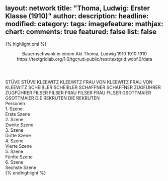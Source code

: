 layout: network
title: "Thoma, Ludwig: Erster Klasse (1910)"
author:
description:
headline:
modified:
category:
tags:
imagefeature:
mathjax:
chart:
comments: true
featured: false
list: false
---
{% highlight xml %}
<?xml-model href="http://raw.githubusercontent.com/DLiNa/project/master/rules/lina.rnc"?><?xml-model href="http://raw.githubusercontent.com/DLiNa/project/master/rules/lina.sch"?>
<play xmlns="http://lina.digital">
  <header>
    <title>Erster Klasse</title>
    <subtitle>Bauernschwank in einem Akt</subtitle>
    <genretitle/>
    <author>Thoma, Ludwig</author>
    <date type="print" when="1910">1910</date>
    <date type="premiere" when="1910">1910</date>
    <date type="written" when="1910">1910</date>
    <source>https://textgridlab.org/1.0/tgcrud-public/rest/textgrid:wcbf.0/data</source>
  </header>
  <personae>
    <character>
      <name>STÜVE</name>
      <alias xml:id="stüve">
        <name>STÜVE</name>
      </alias>
    </character>
    <character>
      <name>KLEEWITZ</name>
      <alias xml:id="kleewitz">
        <name>KLEEWITZ</name>
      </alias>
    </character>
    <character>
      <name>FRAU VON KLEEWITZ</name>
      <alias xml:id="frau_von_kleewitz">
        <name>FRAU VON KLEEWITZ</name>
      </alias>
    </character>
    <character>
      <name>SCHEIBLER</name>
      <alias xml:id="scheibler">
        <name>SCHEIBLER</name>
      </alias>
    </character>
    <character>
      <name>SCHAFFNER</name>
      <alias xml:id="schaffner">
        <name>SCHAFFNER</name>
      </alias>
    </character>
    <character>
      <name>ZUGFÜHRER</name>
      <alias xml:id="zugführer">
        <name>ZUGFÜHRER</name>
      </alias>
    </character>
    <character>
      <name>FILSER</name>
      <alias xml:id="filser">
        <name>FILSER</name>
      </alias>
    </character>
    <character>
      <name>FRAU FILSER</name>
      <alias xml:id="frau_filser">
        <name>FRAU FILSER</name>
      </alias>
    </character>
    <character>
      <name>GSOTTMAIER</name>
      <alias xml:id="gsottmaier">
        <name>GSOTTMAIER</name>
      </alias>
    </character>
    <character>
      <name>DIE REKRUTEN</name>
      <alias xml:id="die_rekruten">
        <name>DIE REKRUTEN</name>
      </alias>
    </character>
  </personae>
  <text>
    <div>
      <head>Personen</head>
    </div>
    <div>
      <head>1. Szene</head>
      <div>
        <head>Erste Szene</head>
        <sp who="#stüve">
          <amount n="13" unit="speech_acts"/>
          <amount n="420" unit="words"/>
          <amount n="7" unit="lines"/>
          <amount n="2511" unit="chars"/>
        </sp>
        <sp who="#kleewitz">
          <amount n="4" unit="speech_acts"/>
          <amount n="4" unit="words"/>
          <amount n="4" unit="lines"/>
          <amount n="13" unit="chars"/>
        </sp>
        <sp who="#frau_von_kleewitz">
          <amount n="3" unit="speech_acts"/>
          <amount n="12" unit="words"/>
          <amount n="3" unit="lines"/>
          <amount n="45" unit="chars"/>
        </sp>
        <sp who="#scheibler">
          <amount n="7" unit="speech_acts"/>
          <amount n="37" unit="words"/>
          <amount n="7" unit="lines"/>
          <amount n="236" unit="chars"/>
        </sp>
      </div>
    </div>
    <div>
      <head>2. Szene</head>
      <div>
        <head>Zweite Szene</head>
        <sp who="#schaffner">
          <amount n="8" unit="speech_acts"/>
          <amount n="39" unit="words"/>
          <amount n="8" unit="lines"/>
          <amount n="186" unit="chars"/>
        </sp>
        <sp who="#stüve">
          <amount n="9" unit="speech_acts"/>
          <amount n="135" unit="words"/>
          <amount n="7" unit="lines"/>
          <amount n="716" unit="chars"/>
        </sp>
        <sp who="#scheibler">
          <amount n="4" unit="speech_acts"/>
          <amount n="32" unit="words"/>
          <amount n="4" unit="lines"/>
          <amount n="182" unit="chars"/>
        </sp>
      </div>
    </div>
    <div>
      <head>3. Szene</head>
      <div>
        <head>Dritte Szene</head>
        <sp who="#zugführer">
          <amount n="21" unit="speech_acts"/>
          <amount n="347" unit="words"/>
          <amount n="14" unit="lines"/>
          <amount n="2095" unit="chars"/>
        </sp>
        <sp who="#stüve">
          <amount n="38" unit="speech_acts"/>
          <amount n="1529" unit="words"/>
          <amount n="15" unit="lines"/>
          <amount n="8739" unit="chars"/>
        </sp>
        <sp who="#scheibler">
          <amount n="30" unit="speech_acts"/>
          <amount n="210" unit="words"/>
          <amount n="27" unit="lines"/>
          <amount n="1176" unit="chars"/>
        </sp>
        <sp who="#kleewitz">
          <amount n="10" unit="speech_acts"/>
          <amount n="49" unit="words"/>
          <amount n="9" unit="lines"/>
          <amount n="270" unit="chars"/>
        </sp>
        <sp who="#frau_von_kleewitz">
          <amount n="8" unit="speech_acts"/>
          <amount n="38" unit="words"/>
          <amount n="8" unit="lines"/>
          <amount n="177" unit="chars"/>
        </sp>
        <sp who="#schaffner">
          <amount n="5" unit="speech_acts"/>
          <amount n="32" unit="words"/>
          <amount n="5" unit="lines"/>
          <amount n="157" unit="chars"/>
        </sp>
      </div>
    </div>
    <div>
      <head>4. Szene</head>
      <div>
        <head>Vierte Szene</head>
        <sp who="#filser">
          <amount n="79" unit="speech_acts"/>
          <amount n="1283" unit="words"/>
          <amount n="58" unit="lines"/>
          <amount n="6388" unit="chars"/>
        </sp>
        <sp who="#stüve">
          <amount n="49" unit="speech_acts"/>
          <amount n="455" unit="words"/>
          <amount n="44" unit="lines"/>
          <amount n="2591" unit="chars"/>
        </sp>
        <sp who="#frau_filser">
          <amount n="17" unit="speech_acts"/>
          <amount n="283" unit="words"/>
          <amount n="10" unit="lines"/>
          <amount n="1428" unit="chars"/>
        </sp>
        <sp who="#schaffner">
          <amount n="1" unit="speech_acts"/>
          <amount n="28" unit="words"/>
          <amount n="147" unit="chars"/>
        </sp>
        <sp who="#scheibler">
          <amount n="10" unit="speech_acts"/>
          <amount n="56" unit="words"/>
          <amount n="10" unit="lines"/>
          <amount n="321" unit="chars"/>
        </sp>
        <sp who="#kleewitz">
          <amount n="8" unit="speech_acts"/>
          <amount n="44" unit="words"/>
          <amount n="8" unit="lines"/>
          <amount n="226" unit="chars"/>
        </sp>
        <sp who="#frau_von_kleewitz">
          <amount n="4" unit="speech_acts"/>
          <amount n="9" unit="words"/>
          <amount n="4" unit="lines"/>
          <amount n="49" unit="chars"/>
        </sp>
      </div>
    </div>
    <div>
      <head>5. Szene</head>
      <div>
        <head>Fünfte Szene</head>
        <sp who="#filser">
          <amount n="83" unit="speech_acts"/>
          <amount n="897" unit="words"/>
          <amount n="71" unit="lines"/>
          <amount n="4719" unit="chars"/>
        </sp>
        <sp who="#gsottmaier">
          <amount n="84" unit="speech_acts"/>
          <amount n="858" unit="words"/>
          <amount n="75" unit="lines"/>
          <amount n="4377" unit="chars"/>
        </sp>
        <sp who="#scheibler">
          <amount n="19" unit="speech_acts"/>
          <amount n="143" unit="words"/>
          <amount n="19" unit="lines"/>
          <amount n="843" unit="chars"/>
        </sp>
        <sp who="#schaffner">
          <amount n="2" unit="speech_acts"/>
          <amount n="41" unit="words"/>
          <amount n="1" unit="lines"/>
          <amount n="211" unit="chars"/>
        </sp>
        <sp who="#stüve">
          <amount n="18" unit="speech_acts"/>
          <amount n="197" unit="words"/>
          <amount n="17" unit="lines"/>
          <amount n="1033" unit="chars"/>
        </sp>
        <sp who="#frau_von_kleewitz">
          <amount n="6" unit="speech_acts"/>
          <amount n="31" unit="words"/>
          <amount n="6" unit="lines"/>
          <amount n="180" unit="chars"/>
        </sp>
        <sp who="#kleewitz">
          <amount n="4" unit="speech_acts"/>
          <amount n="7" unit="words"/>
          <amount n="4" unit="lines"/>
          <amount n="25" unit="chars"/>
        </sp>
      </div>
    </div>
    <div>
      <head>6. Szene</head>
      <div>
        <head>Sechste Szene</head>
        <sp who="#schaffner">
          <amount n="2" unit="speech_acts"/>
          <amount n="3" unit="words"/>
          <amount n="2" unit="lines"/>
          <amount n="35" unit="chars"/>
        </sp>
        <sp who="#scheibler">
          <amount n="45" unit="speech_acts"/>
          <amount n="382" unit="words"/>
          <amount n="39" unit="lines"/>
          <amount n="2192" unit="chars"/>
        </sp>
        <sp who="#zugführer">
          <amount n="6" unit="speech_acts"/>
          <amount n="21" unit="words"/>
          <amount n="6" unit="lines"/>
          <amount n="137" unit="chars"/>
        </sp>
        <sp who="#filser">
          <amount n="45" unit="speech_acts"/>
          <amount n="652" unit="words"/>
          <amount n="34" unit="lines"/>
          <amount n="3339" unit="chars"/>
        </sp>
        <sp who="#stüve">
          <amount n="10" unit="speech_acts"/>
          <amount n="80" unit="words"/>
          <amount n="10" unit="lines"/>
          <amount n="478" unit="chars"/>
        </sp>
        <sp who="#gsottmaier">
          <amount n="22" unit="speech_acts"/>
          <amount n="237" unit="words"/>
          <amount n="19" unit="lines"/>
          <amount n="1200" unit="chars"/>
        </sp>
        <sp who="#frau_von_kleewitz">
          <amount n="2" unit="speech_acts"/>
          <amount n="4" unit="words"/>
          <amount n="2" unit="lines"/>
          <amount n="22" unit="chars"/>
        </sp>
        <sp who="#kleewitz">
          <amount n="2" unit="speech_acts"/>
          <amount n="2" unit="words"/>
          <amount n="2" unit="lines"/>
          <amount n="7" unit="chars"/>
        </sp>
        <sp who="#die_rekruten">
          <amount n="1" unit="speech_acts"/>
          <amount n="12" unit="words"/>
          <amount n="1" unit="lines"/>
          <amount n="65" unit="chars"/>
        </sp>
      </div>
    </div>
  </text>
</play>
{% endhighlight %}